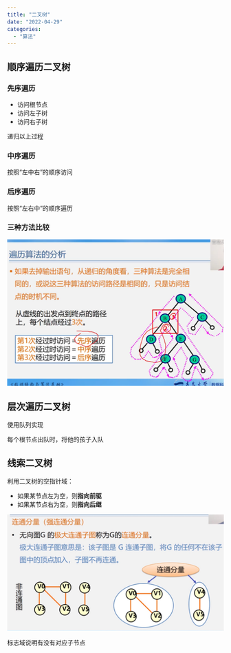 ```yaml
---
title: "二叉树"
date: "2022-04-29"
categories:
  - "算法"
---
```


## 顺序遍历二叉树

### 先序遍历

- 访问根节点
- 访问左子树
- 访问右子树

递归以上过程

### 中序遍历

按照“左中右”的顺序访问

### 后序遍历

按照“左右中”的顺序遍历

### 三种方法比较

![](images/image-5-1024x691.png)

## 层次遍历二叉树

使用队列实现

每个根节点出队时，将他的孩子入队

## 线索二叉树

利用二叉树的空指针域：

- 如果某节点左为空，则**指向前驱**
- 如果某节点右为空，则**指向后继**

![](images/image-6.png)

标志域说明有没有对应子节点

